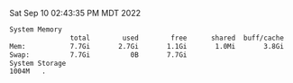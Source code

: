 Sat Sep 10 02:43:35 PM MDT 2022
```bash
System Memory
               total        used        free      shared  buff/cache   available
Mem:           7.7Gi       2.7Gi       1.1Gi       1.0Mi       3.8Gi       4.6Gi
Swap:          7.7Gi          0B       7.7Gi
System Storage
1004M	.
```
```bash
